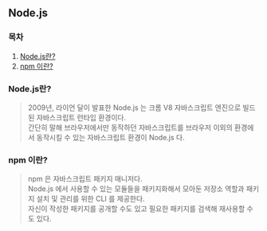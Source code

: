 ## Node.js

### 목차

1. [Node.js란?](#nodejs란)
2. [npm 이란?](#npm-이란)


### Node.js란?

> 2009년, 라이언 달이 발표한 Node.js 는 크롬 V8 자바스크립트 엔진으로 빌드된 자바스크립트 런타입 환경이다.   
> 간단히 말해 브라우저에서만 동작하던 자바스크립트를 브라우저 이외의 환경에서 동작시킬 수 있는 자바스크립트 환경이 Node.js 다.

### npm 이란?

> npm 은 자바스크립트 패키지 매니저다.   
> Node.js 에서 사용할 수 있는 모듈들을 패키지화해서 모아둔 저장소 역할과 패키지 설치 및 관리를 위한 CLI 를 제공한다.   
> 자신이 작성한 패키지를 공개할 수도 있고 필요한 패키지를 검색해 재사용할 수도 있다.
